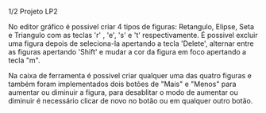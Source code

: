 1/2 Projeto LP2

No editor gráfico é possivel criar 4 tipos de figuras: Retangulo, Elipse, Seta e Triangulo com as teclas 'r' , 'e', 's' e 't' respectivamente.
É possivel excluir uma figura depois de seleciona-la apertando a tecla 'Delete', alternar entre as figuras apertando 'Shift' e mudar a cor da figura em foco apertando a tecla "m".

Na caixa de ferramenta é possivel criar qualquer uma das quatro figuras e também foram implementados dois botões de "Mais" e "Menos" para aumentar ou diminuir a figura, para desablitar o modo de aumentar ou diminuir é necessário clicar de novo no botão ou em qualquer outro botão.

